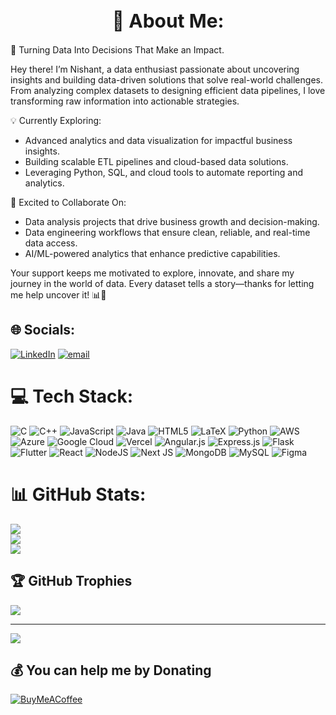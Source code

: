
<h1 align="center" style="font-size:30px;">💫 About Me:</h1>



🚀 Turning Data Into Decisions That Make an Impact.

Hey there! I’m Nishant, a data enthusiast passionate about uncovering insights and building data-driven solutions that solve real-world challenges. From analyzing complex datasets to designing efficient data pipelines, I love transforming raw information into actionable strategies.

💡 Currently Exploring:

* Advanced analytics and data visualization for impactful business insights.
* Building scalable ETL pipelines and cloud-based data solutions.
* Leveraging Python, SQL, and cloud tools to automate reporting and analytics.

🤝 Excited to Collaborate On:

* Data analysis projects that drive business growth and decision-making.
* Data engineering workflows that ensure clean, reliable, and real-time data access.
* AI/ML-powered analytics that enhance predictive capabilities.

Your support keeps me motivated to explore, innovate, and share my journey in the world of data. Every dataset tells a story—thanks for letting me help uncover it! 📊💙



## 🌐 Socials:
[![LinkedIn](https://img.shields.io/badge/LinkedIn-%230077B5.svg?logo=linkedin&logoColor=white)](https://linkedin.com/in/https://www.linkedin.com/in/nishant-7414-kumar/) [![email](https://img.shields.io/badge/Email-D14836?logo=gmail&logoColor=white)](mailto:nishantkumar7414@gmail.com) 

# 💻 Tech Stack:
![C](https://img.shields.io/badge/c-%2300599C.svg?style=flat&logo=c&logoColor=white) ![C++](https://img.shields.io/badge/c++-%2300599C.svg?style=flat&logo=c%2B%2B&logoColor=white) ![JavaScript](https://img.shields.io/badge/javascript-%23323330.svg?style=flat&logo=javascript&logoColor=%23F7DF1E) ![Java](https://img.shields.io/badge/java-%23ED8B00.svg?style=flat&logo=openjdk&logoColor=white) ![HTML5](https://img.shields.io/badge/html5-%23E34F26.svg?style=flat&logo=html5&logoColor=white) ![LaTeX](https://img.shields.io/badge/latex-%23008080.svg?style=flat&logo=latex&logoColor=white) ![Python](https://img.shields.io/badge/python-3670A0?style=flat&logo=python&logoColor=ffdd54) ![AWS](https://img.shields.io/badge/AWS-%23FF9900.svg?style=flat&logo=amazon-aws&logoColor=white) ![Azure](https://img.shields.io/badge/azure-%230072C6.svg?style=flat&logo=microsoftazure&logoColor=white) ![Google Cloud](https://img.shields.io/badge/GoogleCloud-%234285F4.svg?style=flat&logo=google-cloud&logoColor=white) ![Vercel](https://img.shields.io/badge/vercel-%23000000.svg?style=flat&logo=vercel&logoColor=white) ![Angular.js](https://img.shields.io/badge/angular.js-%23E23237.svg?style=flat&logo=angularjs&logoColor=white) ![Express.js](https://img.shields.io/badge/express.js-%23404d59.svg?style=flat&logo=express&logoColor=%2361DAFB) ![Flask](https://img.shields.io/badge/flask-%23000.svg?style=flat&logo=flask&logoColor=white) ![Flutter](https://img.shields.io/badge/Flutter-%2302569B.svg?style=flat&logo=Flutter&logoColor=white) ![React](https://img.shields.io/badge/react-%2320232a.svg?style=flat&logo=react&logoColor=%2361DAFB) ![NodeJS](https://img.shields.io/badge/node.js-6DA55F?style=flat&logo=node.js&logoColor=white) ![Next JS](https://img.shields.io/badge/Next-black?style=flat&logo=next.js&logoColor=white) ![MongoDB](https://img.shields.io/badge/MongoDB-%234ea94b.svg?style=flat&logo=mongodb&logoColor=white) ![MySQL](https://img.shields.io/badge/mysql-4479A1.svg?style=flat&logo=mysql&logoColor=white) ![Figma](https://img.shields.io/badge/figma-%23F24E1E.svg?style=flat&logo=figma&logoColor=white)
# 📊 GitHub Stats:
![](https://github-readme-stats.vercel.app/api?username=nishant7414&theme=dark&hide_border=false&include_all_commits=true&count_private=true)<br/>
![](https://nirzak-streak-stats.vercel.app/?user=nishant7414&theme=dark&hide_border=false)<br/>
![](https://github-readme-stats.vercel.app/api/top-langs/?username=nishant7414&theme=dark&hide_border=false&include_all_commits=true&count_private=true&layout=compact)

## 🏆 GitHub Trophies
![](https://github-profile-trophy.vercel.app/?username=nishant7414&theme=radical&no-frame=false&no-bg=false&margin-w=4)

---
[![](https://visitcount.itsvg.in/api?id=nishant7414&icon=0&color=0)](https://visitcount.itsvg.in)

  ## 💰 You can help me by Donating
  [![BuyMeACoffee](https://img.shields.io/badge/Buy%20Me%20a%20Coffee-ffdd00?style=for-the-badge&logo=buy-me-a-coffee&logoColor=black)](https://buymeacoffee.com/https://buymeacoffee.com/nishant7414) 

  
<!-- Proudly created with GPRM ( https://gprm.itsvg.in ) -->
<!---
nishant7414/nishant7414 is a ✨ special ✨ repository because its `README.md` (this file) appears on your GitHub profile.
You can click the Preview link to take a look at your changes.
--->
